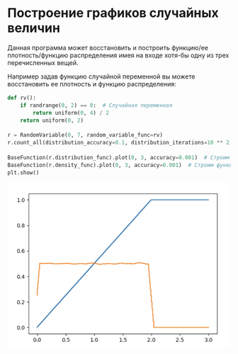 # Построение графиков случайных величин
Данная программа может восстановить и построить функцию/ее плотность/функцию распределения имея на входе хотя-бы одну из трех перечисленных вещей.

Например задав функцию случайной переменной вы можете восстановить ее плотность и функцию распределения:

```python
def rv():
    if randrange(0, 2) == 0:  # Случайная переменная
        return uniform(0, 4) / 2
    return uniform(0, 2)
    
r = RandomVariable(0, 7, random_variable_func=rv)
r.count_all(distribution_accuracy=0.1, distribution_iterations=10 ** 2, counting_density_max_accuracy=0.01)

BaseFunction(r.distribution_func).plot(0, 3, accuracy=0.001)  # Строим функцию распределения
BaseFunction(r.density_func).plot(0, 3, accuracy=0.001)  # Строим функцию плотности
plt.show()
```

![image](https://github.com/victormorozov1/random-var-plot/blob/master/example.png)
